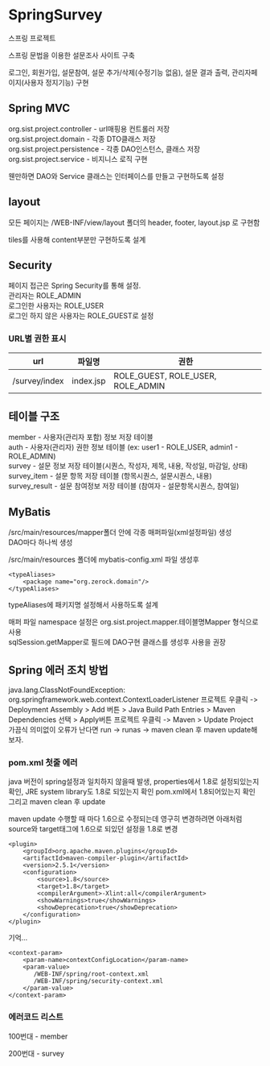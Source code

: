 # SpringSurvey
스프링 프로젝트

스프링 문법을 이용한 설문조사 사이트 구축

로그인, 회원가입, 설문참여, 설문 추가/삭제(수정기능 없음), 설문 결과 출력, 관리자페이지(사용자 정지기능) 구현

## Spring MVC
 
org.sist.project.controller - url매핑용 컨트롤러 저장  
org.sist.project.domain - 각종 DTO클래스 저장  
org.sist.project.persistence - 각종 DAO인스턴스, 클래스 저장  
org.sist.project.service - 비지니스 로직 구현  

웬만하면 DAO와 Service 클래스는 인터페이스를 만들고 구현하도록 설정



## layout

모든 페이지는 /WEB-INF/view/layout 폴더의 header, footer, layout.jsp 로 구현함

tiles를 사용해 content부분만 구현하도록 설계

## Security

페이지 접근은 Spring Security를 통해 설정.   
관리자는 ROLE_ADMIN  
로그인한 사용자는 ROLE_USER  
로그인 하지 않은 사용자는 ROLE_GUEST로 설정  

### URL별 권한 표시

url | 파일명 | 권한
|---|---|---|
/survey/index | index.jsp | ROLE_GUEST, ROLE_USER, ROLE_ADMIN

## 테이블 구조

member - 사용자(관리자 포함) 정보 저장 테이블  
auth - 사용자(관리자) 권한 정보 테이블 (ex: user1 - ROLE_USER, admin1 - ROLE_ADMIN)  
survey - 설문 정보 저장 테이블(시퀀스, 작성자, 제목, 내용, 작성일, 마감일, 상태)   
survey_item - 설문 항목 저장 테이블 (항목시퀀스, 설문시퀀스, 내용)   
survey_result - 설문 참여정보 저장 테이블 (참여자 - 설문항목시퀀스, 참여일)  

## MyBatis

/src/main/resources/mapper폴더 안에 각종 매퍼파일(xml설정파일) 생성  
DAO마다 하나씩 생성  

/src/main/resources 폴더에 mybatis-config.xml 파일 생성후   
```
<typeAliases>
	<package name="org.zerock.domain"/>
</typeAliases>
```
typeAliases에 패키지명 설정해서 사용하도록 설계  

매퍼 파일 namespace 설정은 org.sist.project.mapper.테이블명Mapper 형식으로 사용   
sqlSession.getMapper로 필드에 DAO구현 클래스를 생성후 사용을 권장  

## Spring 에러 조치 방법

java.lang.ClassNotFoundException: org.springframework.web.context.ContextLoaderListener
프로젝트 우클릭 -> Deployment Assembly > Add 버튼 > Java Build Path Entries > Maven Dependencies 선택 > Apply버튼
프로젝트 우클릭 -> Maven > Update Project
가끔식 의미없이 오류가 난다면 run -> runas -> maven clean 후 maven update해보자.

### pom.xml 첫줄 에러

java 버전이 spring설정과 일치하지 않을때 발생, properties에서 1.8로 설정되있는지 확인, JRE system library도 1.8로 되있는지 확인
pom.xml에서 1.8되어있는지 확인 그리고 maven clean 후 update

maven update 수행할 때 마다 1.6으로 수정되는데 영구히 변경하려면 아래처럼 source와 target태그에 1.6으로 되있던 설정을 1.8로 변경

```
<plugin>
	<groupId>org.apache.maven.plugins</groupId>
	<artifactId>maven-compiler-plugin</artifactId>
	<version>2.5.1</version>
	<configuration>
		<source>1.8</source>
		<target>1.8</target>
		<compilerArgument>-Xlint:all</compilerArgument>
		<showWarnings>true</showWarnings>
		<showDeprecation>true</showDeprecation>
	</configuration>
</plugin>
```


기억...
```
<context-param>
	<param-name>contextConfigLocation</param-name>
	<param-value>
	   /WEB-INF/spring/root-context.xml  
	   /WEB-INF/spring/security-context.xml
	</param-value>
</context-param>
```

### 에러코드 리스트

100번대 - member

200번대 - survey